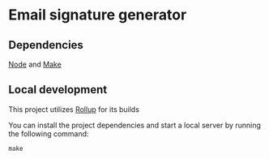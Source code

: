 # Email signature generator

## Dependencies
[Node](https://nodejs.org/en/download) and [Make](https://www.gnu.org/software/make)

## Local development
This project utilizes [Rollup](https://rollupjs.org) for its builds

You can install the project dependencies and start a local server by running the following command:

```
make
``` 
